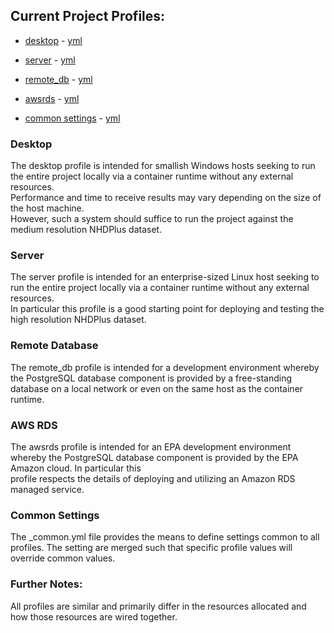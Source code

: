 ## Current Project Profiles:

- [desktop](#desktop) - [yml](../profiles/desktop.yml)
- [server](#server) - [yml](../profiles/server.yml)
- [remote_db](#remote-database) - [yml](../profiles/remote_db.yml)
- [awsrds](#aws-rds) - [yml](../profiles/awsrds.yml)

- [common settings](#common-settings) - [yml](../profiles/_common.yml)

### Desktop

The desktop profile is intended for smallish Windows hosts seeking to run the entire project locally via a container runtime without any external resources.  
Performance and time to receive results may vary depending on the size of the host machine.  
However, such a system should suffice to run the project against the medium resolution NHDPlus dataset.  

### Server

The server profile is intended for an enterprise-sized Linux host seeking to run the entire project locally via a container runtime without any external resources.  
In particular this profile is a good starting point for deploying and testing the high resolution NHDPlus dataset.

### Remote Database

The remote_db profile is intended for a development environment whereby the PostgreSQL database component is provided by a free-standing database on a local network or even on 
the same host as the container runtime.  

### AWS RDS

The awsrds profile is intended for an EPA development environment whereby the PostgreSQL database component is provided by the EPA Amazon cloud.  In particular this  
profile respects the details of deploying and utilizing an Amazon RDS managed service.

### Common Settings

The \_common.yml file provides the means to define settings common to all profiles.  The setting are merged such that specific profile values will override common values.

### Further Notes:

All profiles are similar and primarily differ in the resources allocated and how those resources are wired together.  
